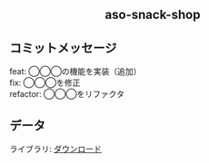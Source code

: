 <h2 align="center">aso-snack-shop</h2>

## コミットメッセージ
feat: ◯◯◯の機能を実装（追加）  
fix: ◯◯◯を修正  
refactor: ◯◯◯をリファクタ  

## データ
ライブラリ: [ダウンロード](https://school.yanai-k.com/aso-snack-shop_javalibs_v2.zip)

